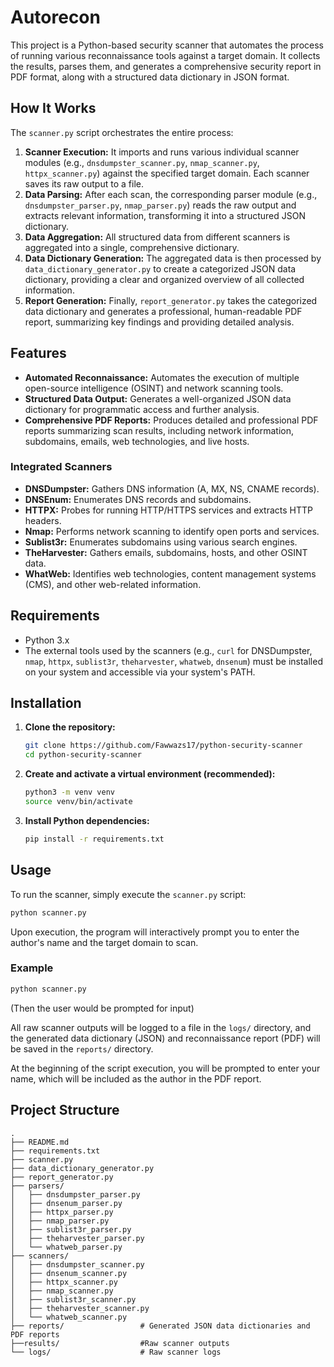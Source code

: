# Autorecon

This project is a Python-based security scanner that automates the process of running various reconnaissance tools against a target domain. It collects the results, parses them, and generates a comprehensive security report in PDF format, along with a structured data dictionary in JSON format.

## How It Works

The `scanner.py` script orchestrates the entire process:

1.  **Scanner Execution:** It imports and runs various individual scanner modules (e.g., `dnsdumpster_scanner.py`, `nmap_scanner.py`, `httpx_scanner.py`) against the specified target domain. Each scanner saves its raw output to a file.
2.  **Data Parsing:** After each scan, the corresponding parser module (e.g., `dnsdumpster_parser.py`, `nmap_parser.py`) reads the raw output and extracts relevant information, transforming it into a structured JSON dictionary.
3.  **Data Aggregation:** All structured data from different scanners is aggregated into a single, comprehensive dictionary.
4.  **Data Dictionary Generation:** The aggregated data is then processed by `data_dictionary_generator.py` to create a categorized JSON data dictionary, providing a clear and organized overview of all collected information.
5.  **Report Generation:** Finally, `report_generator.py` takes the categorized data dictionary and generates a professional, human-readable PDF report, summarizing key findings and providing detailed analysis.

## Features

*   **Automated Reconnaissance:** Automates the execution of multiple open-source intelligence (OSINT) and network scanning tools.
*   **Structured Data Output:** Generates a well-organized JSON data dictionary for programmatic access and further analysis.
*   **Comprehensive PDF Reports:** Produces detailed and professional PDF reports summarizing scan results, including network information, subdomains, emails, web technologies, and live hosts.

### Integrated Scanners

*   **DNSDumpster:** Gathers DNS information (A, MX, NS, CNAME records).
*   **DNSEnum:** Enumerates DNS records and subdomains.
*   **HTTPX:** Probes for running HTTP/HTTPS services and extracts HTTP headers.
*   **Nmap:** Performs network scanning to identify open ports and services.
*   **Sublist3r:** Enumerates subdomains using various search engines.
*   **TheHarvester:** Gathers emails, subdomains, hosts, and other OSINT data.
*   **WhatWeb:** Identifies web technologies, content management systems (CMS), and other web-related information.

## Requirements

*   Python 3.x
*   The external tools used by the scanners (e.g., `curl` for DNSDumpster, `nmap`, `httpx`, `sublist3r`, `theharvester`, `whatweb`, `dnsenum`) must be installed on your system and accessible via your system's PATH.

## Installation

1.  **Clone the repository:**
    ```bash
    git clone https://github.com/Fawwazs17/python-security-scanner 
    cd python-security-scanner
    ```

2.  **Create and activate a virtual environment (recommended):**
    ```bash
    python3 -m venv venv
    source venv/bin/activate
    ```

3.  **Install Python dependencies:**
    ```bash
    pip install -r requirements.txt
    ```

## Usage

To run the scanner, simply execute the `scanner.py` script:

```bash
python scanner.py
```

Upon execution, the program will interactively prompt you to enter the author's name and the target domain to scan.

### Example

```bash
python scanner.py
```
(Then the user would be prompted for input)

All raw scanner outputs will be logged to a file in the `logs/` directory, and the generated data dictionary (JSON) and reconnaissance report (PDF) will be saved in the `reports/` directory.

At the beginning of the script execution, you will be prompted to enter your name, which will be included as the author in the PDF report.

## Project Structure

```
.
├── README.md
├── requirements.txt
├── scanner.py
├── data_dictionary_generator.py
├── report_generator.py
├── parsers/
│   ├── dnsdumpster_parser.py
│   ├── dnsenum_parser.py
│   ├── httpx_parser.py
│   ├── nmap_parser.py
│   ├── sublist3r_parser.py
│   ├── theharvester_parser.py
│   └── whatweb_parser.py
├── scanners/
│   ├── dnsdumpster_scanner.py
│   ├── dnsenum_scanner.py
│   ├── httpx_scanner.py
│   ├── nmap_scanner.py
│   ├── sublist3r_scanner.py
│   ├── theharvester_scanner.py
│   └── whatweb_scanner.py
├── reports/                 # Generated JSON data dictionaries and PDF reports
├──results/                  #Raw scanner outputs
└── logs/                    # Raw scanner logs
```
